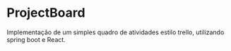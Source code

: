 # ProjectBoard
Implementação de um simples quadro de atividades estilo trello, utilizando spring boot e React.
